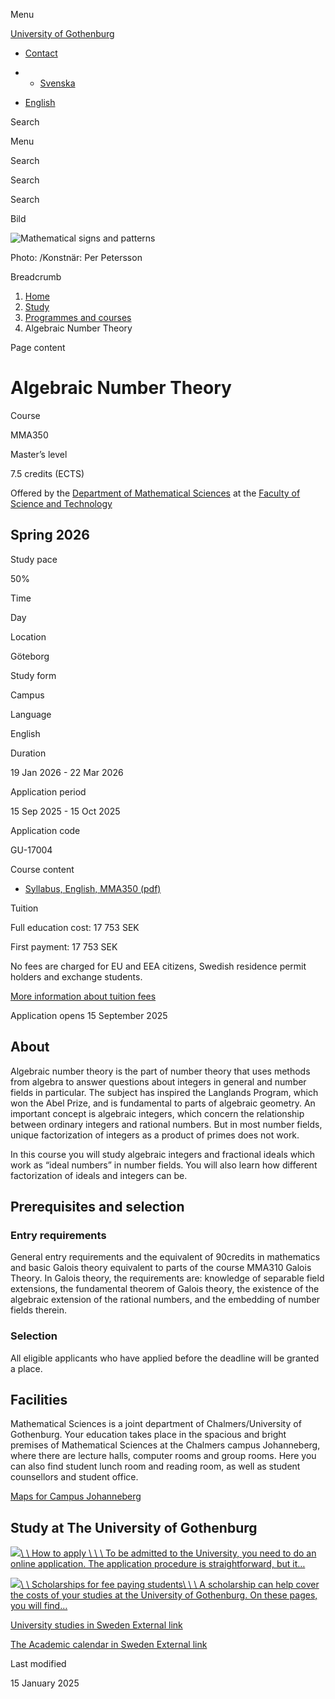 Menu

[University of Gothenburg](https://www.gu.se/en)

- [Contact](https://www.gu.se/en/contact)

- - [Svenska](https://www.gu.se/studera/hitta-utbildning/algebraisk-talteori-mma350)
- [English](https://www.gu.se/en/study-gothenburg/algebraic-number-theory-mma350)

Search


Menu


Search


Search

Search

Bild

![Mathematical signs and patterns](https://www.gu.se/sites/default/files/styles/100_10_3_xmedium_1x/public/kop_assets/b5e53395760923df448db04c93cd1d3f2eafbb67.jpg?h=7757323e&itok=KoazEr1e)

Photo: /Konstnär: Per Petersson

Breadcrumb

1. [Home](https://www.gu.se/en)
2. [Study](https://www.gu.se/en/study-in-gothenburg)
3. [Programmes and courses](https://www.gu.se/en/study-in-gothenburg/study-options)
4. Algebraic Number Theory


Page content

# Algebraic Number Theory

Course


MMA350


Master’s level



7.5 credits (ECTS)




Offered by the
[Department of Mathematical Sciences](https://www.gu.se/en/mathematical-sciences)
at the
[Faculty of Science and Technology](https://www.gu.se/en/science-and-technology)

## Spring 2026

Study pace


50%

Time


Day

Location


Göteborg

Study form


Campus

Language


English

Duration


19 Jan 2026
\- 22 Mar 2026

Application period


15 Sep 2025
\- 15 Oct 2025

Application code


GU-17004

Course content


- [Syllabus, English, MMA350 (pdf)](https://kursplaner.gu.se/pdf/kurs/en/MMA350)


Tuition


Full education cost: 17 753 SEK

First payment: 17 753 SEK

No fees are charged for EU and EEA citizens, Swedish residence permit holders and exchange students.

[More information about tuition fees](https://www.gu.se/en/study-in-gothenburg/apply/tuition-fees)

Application opens 15 September 2025


## About

Algebraic number theory is the part of number theory that uses methods from algebra to answer questions about integers in general and number fields in particular. The subject has inspired the Langlands Program, which won the Abel Prize, and is fundamental to parts of algebraic geometry. An important concept is algebraic integers, which concern the relationship between ordinary integers and rational numbers. But in most number fields, unique factorization of integers as a product of primes does not work.

In this course you will study algebraic integers and fractional ideals which work as “ideal numbers” in number fields. You will also learn how different factorization of ideals and integers can be.

## Prerequisites and selection

### Entry requirements

General entry requirements and the equivalent of 90credits in mathematics and basic Galois theory equivalent to parts of the course MMA310 Galois Theory. In Galois theory, the requirements are: knowledge of separable field extensions, the fundamental theorem of Galois theory, the existence of the algebraic extension of the rational numbers, and the embedding of number fields therein.

### Selection

All eligible applicants who have applied before the deadline will be granted a place.

## Facilities

Mathematical Sciences is a joint department of Chalmers/University of Gothenburg. Your education takes place in the spacious and bright premises of Mathematical Sciences at the Chalmers campus Johanneberg, where there are lecture halls, computer rooms and group rooms. Here you can also find student lunch room and reading room, as well as student counsellors and student office.

[Maps for Campus Johanneberg](https://maps.chalmers.se/#a85a8be2-4ff6-4e39-9880-c2adb2a7626f)

## Study at The University of Gothenburg

[![](https://www.gu.se/sites/default/files/dynamic-image/dynamic_image_2188_218/public/2020-03/cytonn-photography-ZJEKICY5EXY-unsplash.jpg?media_id=2553&width=1904&height=208)\\
\\
How to apply \\
\\
\\
To be admitted to the University, you need to do an online application. The application procedure is straightforward, but it…](https://www.gu.se/en/study-in-gothenburg/apply)

[![](https://www.gu.se/sites/default/files/dynamic-image/dynamic_image_2188_218/public/2024-01/GU-7.jpg?media_id=95188&width=1904&height=208)\\
\\
Scholarships for fee paying students\\
\\
\\
A scholarship can help cover the costs of your studies at the University of Gothenburg. On these pages, you will find…](https://www.gu.se/en/study-in-gothenburg/apply/scholarships-for-fee-paying-students)

[University studies in Sweden External link](https://www.gu.se/en/study-in-gothenburg/before-you-arrive/university-studies-in-sweden "External link")

[The Academic calendar in Sweden External link](https://www.gu.se/en/study-in-gothenburg/when-you-are-here/academic-calendar "External link")

Last modified


15 January 2025